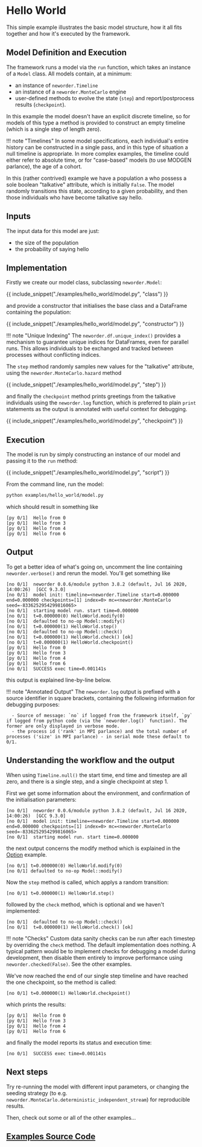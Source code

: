 # Hello World

This simple example illustrates the basic model structure, how it all fits together and how it's executed by the framework.

## Model Definition and Execution

The framework runs a model via the `run` function, which takes an instance of a `Model` class. All models contain, at a minimum:

- an instance of `neworder.Timeline`
- an instance of a `neworder.MonteCarlo` engine
- user-defined methods to evolve the state (`step`) and report/postprocess results (`checkpoint`).

In this example the model doesn't have an explicit discrete timeline, so for models of this type a method is provided to construct an empty timeline (which is a single step of length zero).

!!! note "Timelines"
    In some model specifications, each individual's entire history can be constructed in a single pass, and in this type of situation a null timeline is appropriate. In more complex examples, the timeline could either refer to absolute time, or for "case-based" models (to use MODGEN parlance), the age of a cohort.

In this (rather contrived) example we have a population a who possess a sole boolean "talkative" attribute, which is initially `False`. The model randomly transitions this state, according to a given probability, and then those individuals who have become talkative say hello.

## Inputs

The input data for this model are just:

- the size of the population
- the probability of saying hello

## Implementation

Firstly we create our model class, subclassing `neworder.Model`:

{{ include_snippet("./examples/hello_world/model.py", "class") }}

and provide a constructor that initialises the base class and a DataFrame containing the population:

{{ include_snippet("./examples/hello_world/model.py", "constructor") }}

!!! note "Unique Indexing"
    The `neworder.df.unique_index()` provides a mechanism to guarantee unique indices for DataFrames, even for parallel runs. This allows individuals to be exchanged and tracked between processes without conflicting indices.  

The `step` method randomly samples new values for the "talkative" attribute, using the `neworder.MonteCarlo.hazard` method

{{ include_snippet("./examples/hello_world/model.py", "step") }}

and finally the `checkpoint` method prints greetings from the talkative individuals using the `neworder.log` function, which is preferred to plain `print` statements as the output is annotated with useful context for debugging.

{{ include_snippet("./examples/hello_world/model.py", "checkpoint") }}

## Execution

The model is run by simply constructing an instance of our model and passing it to the `run` method:

{{ include_snippet("./examples/hello_world/model.py", "script") }}

From the command line, run the model:

```bash
python examples/hello_world/model.py
```

which should result in something like

```text
[py 0/1]  Hello from 0
[py 0/1]  Hello from 3
[py 0/1]  Hello from 4
[py 0/1]  Hello from 6
```

## Output

To get a better idea of what's going on, uncomment the line containing `neworder.verbose()` and rerun the model. You'll get something like

```text
[no 0/1]  neworder 0.0.6/module python 3.8.2 (default, Jul 16 2020, 14:00:26)  [GCC 9.3.0]
[no 0/1]  model init: timeline=<neworder.Timeline start=0.000000 end=0.000000 checkpoints=[1] index=0> mc=<neworder.MonteCarlo seed=-8336252954299816065>
[no 0/1]  starting model run. start time=0.000000
[no 0/1]  t=0.000000(0) HelloWorld.modify(0)
[no 0/1]  defaulted to no-op Model::modify()
[no 0/1]  t=0.000000(1) HelloWorld.step()
[no 0/1]  defaulted to no-op Model::check()
[no 0/1]  t=0.000000(1) HelloWorld.check() [ok]
[no 0/1]  t=0.000000(1) HelloWorld.checkpoint()
[py 0/1]  Hello from 0
[py 0/1]  Hello from 3
[py 0/1]  Hello from 4
[py 0/1]  Hello from 6
[no 0/1]  SUCCESS exec time=0.001141s
```

this output is explained line-by-line below.

!!! note "Annotated Output"
    The `neworder.log` output is prefixed with a source identifier in square brackets, containing the following information for debugging purposes:

      - Source of message: `no` if logged from the framework itself, `py` if logged from python code (via the `neworder.log()` function). The former are only displayed in verbose mode.
      - the process id ('rank' in MPI parlance) and the total number of processes ('size' in MPI parlance) - in serial mode these default to 0/1.

## Understanding the workflow and the output

When using `Timeline.null()` the start time, end time and timestep are all zero, and there is a single step, and a single checkpoint at step 1.

First we get some information about the environment, and confirmation of the initialisation parameters:

```text
[no 0/1]  neworder 0.0.6/module python 3.8.2 (default, Jul 16 2020, 14:00:26)  [GCC 9.3.0]
[no 0/1]  model init: timeline=<neworder.Timeline start=0.000000 end=0.000000 checkpoints=[1] index=0> mc=<neworder.MonteCarlo seed=-8336252954299816065>
[no 0/1]  starting model run. start time=0.000000
```

the next output concerns the modify method which is explained in the [Option](./option.md) example.

```text
[no 0/1] t=0.000000(0) HelloWorld.modify(0)
[no 0/1] defaulted to no-op Model::modify()
```

Now the `step` method is called, which applys a random transition:

```text
[no 0/1] t=0.000000(1) HelloWorld.step()
```

followed by the `check` method, which is optional and we haven't implemented:

```text
[no 0/1]  defaulted to no-op Model::check()
[no 0/1]  t=0.000000(1) HelloWorld.check() [ok]
```

!!! note "Checks"
    Custom data sanity checks can be run after each timestep by overriding the `check` method. The default implementation does nothing. A typical pattern would be to implement checks for debugging a model during development, then disable them entirely to improve performance using `neworder.checked(False)`. See the other examples.

We've now reached the end of our single step timeline and have reached the one checkpoint, so the method is called:

```text
[no 0/1] t=0.000000(1) HelloWorld.checkpoint()
```

which prints the results:

```text
[py 0/1]  Hello from 0
[py 0/1]  Hello from 3
[py 0/1]  Hello from 4
[py 0/1]  Hello from 6
```

and finally the model reports its status and execution time:

```text
[no 0/1]  SUCCESS exec time=0.001141s
```


## Next steps

Try re-running the model with different input parameters, or changing the seeding strategy (to e.g. `neworder.MonteCarlo.deterministic_independent_stream`) for reproducible results.

Then, check out some or all of the other examples...

## [Examples Source Code](https://github.com/virgesmith/neworder/tree/master/examples)
